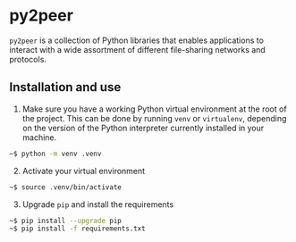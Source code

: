# py2peer

`py2peer` is a collection of Python libraries that enables applications to interact with a wide assortment of different file-sharing networks and protocols.

## Installation and use

1. Make sure you have a working Python virtual environment at the root of the project. This can be done by running `venv` or `virtualenv`, depending on the version of the Python interpreter currently installed in your machine.

```bash
~$ python -m venv .venv
```

2. Activate your virtual environment

```bash
~$ source .venv/bin/activate
```

3. Upgrade `pip` and install the requirements

```bash
~$ pip install --upgrade pip
~$ pip install -f requirements.txt
```